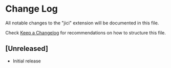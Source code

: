 # Change Log

All notable changes to the "jici" extension will be documented in this file.

Check [Keep a Changelog](http://keepachangelog.com/) for recommendations on how to structure this file.

## [Unreleased]

- Initial release
